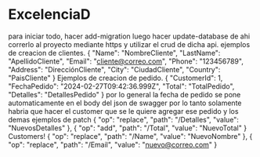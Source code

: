# ExcelenciaD
para iniciar todo, hacer add-migration
luego hacer update-database
de ahi correrlo al proyecto mediante https y utilizar el crud de dicha api.
ejemplos de creacion de clientes.
{
    "Name": "NombreCliente",
    "LastName": "ApellidoCliente",
    "Email": "cliente@correo.com",
    "Phone": "123456789",
    "Address": "DirecciónCliente",
    "City": "CiudadCliente",
    "Country": "PaisCliente"
}
Ejemplos de creacion de pedido.
{
    "CustomerId": 1,
    "FechaPedido": "2024-02-27T09:42:36.999Z",
    "Total": "TotalPedido",
    "Detalles": "DetallesPedido"
}
por lo general la fecha de pedido se pone automaticamente en el body del json de swagger por lo tanto solamente habria que hacer el customer que se le quiere agregar ese pedido y los demas
ejemplos de patch 
{
        "op": "replace",
        "path": "/Detalles",
        "value": "NuevosDetalles"
    },
    {
        "op": "add",
        "path": "/Total",
        "value": "NuevoTotal"
    }
    Customers!
 {
        "op": "replace",
        "path": "/Name",
        "value": "NuevoNombre"
    },
    {
        "op": "replace",
        "path": "/Email",
        "value": "nuevo@correo.com"
    }

